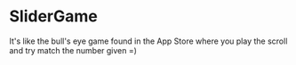 # SliderGame
It's like the bull's eye game found in the App Store where you play the scroll and try match the number given =)
